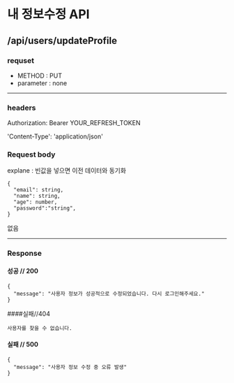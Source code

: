 # 내 정보수정 API

## /api/users/updateProfile

### requset

- METHOD : PUT
- parameter : none

---

### headers

Authorization: Bearer YOUR_REFRESH_TOKEN

'Content-Type': 'application/json'

### Request body
explane : 빈값을 넣으면 이전 데이터와 동기화
```
{
  "email": string, 
  "name": string,
  "age": number,
  "password":"string",
}
```

없음

---

### Response

#### 성공 // 200

```
{
  "message": "사용자 정보가 성공적으로 수정되었습니다. 다시 로그인해주세요."
}
```
####실패//404

```
사용자를 찾을 수 없습니다.
```


#### 실패 // 500
```
{
  "message": "사용자 정보 수정 중 오류 발생"
}
```


